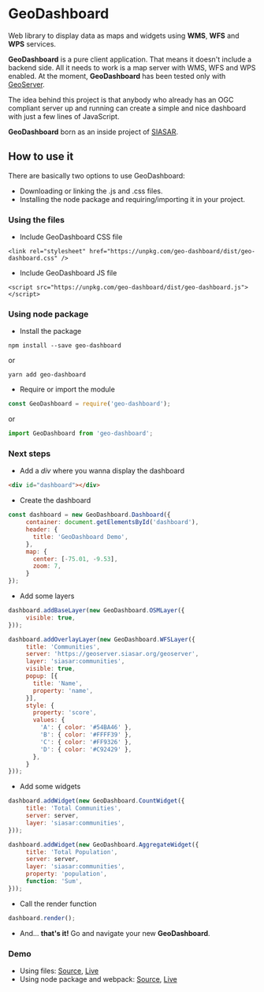 # GeoDashboard

Web library to display data as maps and widgets using **WMS**, **WFS** and **WPS** services.

**GeoDashboard** is a pure client application. That means it doesn't include a backend side. All it needs to work is a map server with WMS, WFS and WPS enabled. At the moment, **GeoDashboard** has been tested only with [GeoServer](http://geoserver.org/).

The idea behind this project is that anybody who already has an OGC compliant server up and running can create a simple and nice dashboard with just a few lines of JavaScript.

**GeoDashboard** born as an inside project of [SIASAR](http://siasar.org).

## How to use it

There are basically two options to use GeoDashboard:
* Downloading or linking the .js and .css files.
* Installing the node package and requiring/importing it in your project.

### Using the files

* Include GeoDashboard CSS file
```
<link rel="stylesheet" href="https://unpkg.com/geo-dashboard/dist/geo-dashboard.css" />
```
* Include GeoDashboard JS file
```
<script src="https://unpkg.com/geo-dashboard/dist/geo-dashboard.js"></script>
```

### Using node package

* Install the package  
```shell
npm install --save geo-dashboard
```
or
```shell
yarn add geo-dashboard
```

* Require or import the module
```javascript
const GeoDashboard = require('geo-dashboard');
```
or
```javascript
import GeoDashboard from 'geo-dashboard';
```

### Next steps

* Add a *div* where you wanna display the dashboard
```html
<div id="dashboard"></div>
```

* Create the dashboard
```javascript
const dashboard = new GeoDashboard.Dashboard({
     container: document.getElementsById('dashboard'),
     header: {
       title: 'GeoDashboard Demo',
     },
     map: {
       center: [-75.01, -9.53],
       zoom: 7,
     }
});
```

* Add some layers
```javascript
dashboard.addBaseLayer(new GeoDashboard.OSMLayer({
     visible: true,
}));
```
```javascript
dashboard.addOverlayLayer(new GeoDashboard.WFSLayer({
     title: 'Communities',
     server: 'https://geoserver.siasar.org/geoserver',
     layer: 'siasar:communities',
     visible: true,
     popup: [{
       title: 'Name',
       property: 'name',
     }],
     style: {
       property: 'score',
       values: {
         'A': { color: '#54BA46' },
         'B': { color: '#FFFF39' },
         'C': { color: '#FF9326' },
         'D': { color: '#C92429' },
       },
     }
}));
```

* Add some widgets
```javascript
dashboard.addWidget(new GeoDashboard.CountWidget({
     title: 'Total Communities',
     server: server,
     layer: 'siasar:communities',
}));
```
```javascript
dashboard.addWidget(new GeoDashboard.AggregateWidget({
     title: 'Total Population',
     server: server,
     layer: 'siasar:communities',
     property: 'population',
     function: 'Sum',
}));
```

* Call the render function
```javascript
dashboard.render();
```

* And... **that's it!** Go and navigate your new **GeoDashboard**.

### Demo

* Using files:
[Source](https://github.com/maurimiranda/geo-dashboard/blob/master/src/examples/index.js),
[Live](https://maurimiranda.github.io/geo-dashboard/)
* Using node package and webpack:
[Source](https://gitlab.com/Admin_Siasar/SIASAR-Dashboard/tree/master),
[Live](http://dashboard.siasar.org/)
